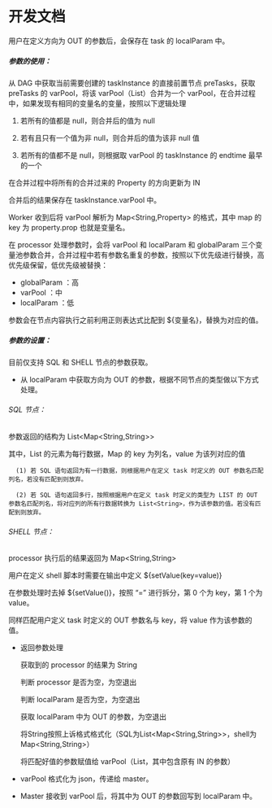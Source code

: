 # 开发文档

用户在定义方向为 OUT 的参数后，会保存在 task 的 localParam 中。

##### 参数的使用：

从 DAG 中获取当前需要创建的 taskInstance 的直接前置节点 preTasks，获取 preTasks 的 varPool，将该 varPool（List<Property>）合并为一个 varPool，在合并过程中，如果发现有相同的变量名的变量，按照以下逻辑处理

1. 若所有的值都是 null，则合并后的值为 null

2. 若有且只有一个值为非 null，则合并后的值为该非 null 值

3. 若所有的值都不是 null，则根据取 varPool 的 taskInstance 的 endtime 最早的一个


在合并过程中将所有的合并过来的 Property 的方向更新为 IN

合并后的结果保存在 taskInstance.varPool 中。

Worker 收到后将 varPool 解析为 Map<String,Property> 的格式，其中 map 的 key 为 property.prop 也就是变量名。

在 processor 处理参数时，会将 varPool 和 localParam 和 globalParam 三个变量池参数合并，合并过程中若有参数名重复的参数，按照以下优先级进行替换，高优先级保留，低优先级被替换：

- globalParam ：高
- varPool ：中
- localParam ：低

参数会在节点内容执行之前利用正则表达式比配到 ${变量名}，替换为对应的值。

##### 参数的设置：

目前仅支持 SQL 和 SHELL 节点的参数获取。

- 从 localParam 中获取方向为 OUT 的参数，根据不同节点的类型做以下方式处理。

###### SQL 节点：

参数返回的结构为 List<Map<String,String>>

其中，List 的元素为每行数据，Map 的 key 为列名，value 为该列对应的值

 	  (1) 若 SQL 语句返回为有一行数据，则根据用户在定义 task 时定义的 OUT 参数名匹配列名，若没有匹配到则放弃。
 	
 	  (2) 若 SQL 语句返回多行，按照根据用户在定义 task 时定义的类型为 LIST 的 OUT 参数名匹配列名，将对应列的所有行数据转换为 List<String>，作为该参数的值。若没有匹配到则放弃。

###### SHELL 节点：

processor 执行后的结果返回为 Map<String,String>


用户在定义 shell 脚本时需要在输出中定义 ${setValue(key=value)}

在参数处理时去掉 ${setValue()}，按照 “=” 进行拆分，第 0 个为 key，第 1 个为 value。

同样匹配用户定义 task 时定义的 OUT 参数名与 key，将 value 作为该参数的值。

- 返回参数处理

     获取到的 processor 的结果为 String

     判断 processor 是否为空，为空退出

     判断 localParam 是否为空，为空退出

     获取 localParam 中为 OUT 的参数，为空退出

     将String按照上诉格式格式化（SQL为List<Map<String,String>>，shell为Map<String,String>）

     将匹配好值的参数赋值给 varPool（List<Property>，其中包含原有 IN 的参数）

- varPool 格式化为 json，传递给 master。

- Master 接收到 varPool 后，将其中为 OUT 的参数回写到 localParam 中。
